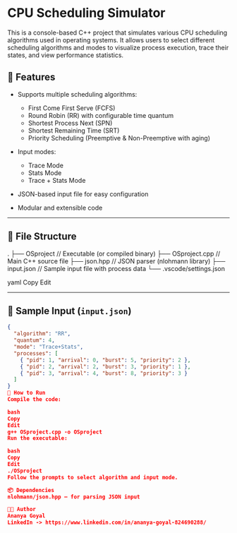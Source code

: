 # CPU Scheduling Simulator

This is a console-based C++ project that simulates various CPU scheduling algorithms used in operating systems. It allows users to select different scheduling algorithms and modes to visualize process execution, trace their states, and view performance statistics.

## 🚀 Features

- Supports multiple scheduling algorithms:
  - First Come First Serve (FCFS)
  - Round Robin (RR) with configurable time quantum
  - Shortest Process Next (SPN)
  - Shortest Remaining Time (SRT)
  - Priority Scheduling (Preemptive & Non-Preemptive with aging)
  
- Input modes:
  - Trace Mode
  - Stats Mode
  - Trace + Stats Mode

- JSON-based input file for easy configuration
- Modular and extensible code

---

## 📂 File Structure

.
├── OSproject // Executable (or compiled binary)
├── OSproject.cpp // Main C++ source file
├── json.hpp // JSON parser (nlohmann library)
├── input.json // Sample input file with process data
└── .vscode/settings.json

yaml
Copy
Edit

---

## 🧪 Sample Input (`input.json`)

```json
{
  "algorithm": "RR",
  "quantum": 4,
  "mode": "Trace+Stats",
  "processes": [
    { "pid": 1, "arrival": 0, "burst": 5, "priority": 2 },
    { "pid": 2, "arrival": 2, "burst": 3, "priority": 1 },
    { "pid": 3, "arrival": 4, "burst": 8, "priority": 3 }
  ]
}
🔧 How to Run
Compile the code:

bash
Copy
Edit
g++ OSproject.cpp -o OSproject
Run the executable:

bash
Copy
Edit
./OSproject
Follow the prompts to select algorithm and input mode.

📦 Dependencies
nlohmann/json.hpp — for parsing JSON input

👩‍💻 Author
Ananya Goyal
LinkedIn -> https://www.linkedin.com/in/ananya-goyal-824690288/
